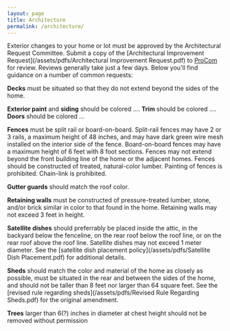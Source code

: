 ```yaml
---
layout: page
title: Architecture
permalink: /architecture/
---
```


Exterior changes to your home or lot must be approved by the Architectural Request Committee.  Submit a copy of the [Architectural Improvement Request](/assets/pdfs/Architectural Improvement Request.pdf) to [ProCom](/procom/) for review.  Reviews generally take just a few days.  Below you'll find guidance on a number of common requests:

**Decks** must be situated so that they do not extend beyond the sides of the home.

**Exterior paint** and **siding** should be colored ....  **Trim** should be colored ....  **Doors** should be colored ...

**Fences** must be split rail or board-on-board.  Split-rail fences may have 2 or 3 rails, a maximum height of 48 inches, and may have dark green wire mesh installed on the interior side of the fence.  Board-on-board fences may have a maximum height of 6 feet with 8 foot sections.  Fences may not extend beyond the front building line of the home or the adjacent homes.  Fences should be constructed of treated, natural-color lumber.  Painting of fences is prohibited.  Chain-link is prohibited.

**Gutter guards** should match the roof color.

**Retaining walls** must be constructed of pressure-treated lumber, stone, and/or brick similar in color to that found in the home.  Retaining walls may not exceed 3 feet in height.

**Satellite dishes** should preferrably be placed inside the attic, in the backyard below the fenceline, on the rear roof below the roof line, or on the rear roof above the roof line.  Satellite dishes may not exceed 1 meter diameter.  See the [satellite dish placement policy](/assets/pdfs/Satellite Dish Placement.pdf) for additional details.

**Sheds** should match the color and material of the home as closely as possible, must be situated in the rear and between the sides of the home, and should not be taller than 8 feet nor larger than 64 square feet.  See the [revised rule regarding sheds](/assets/pdfs/Revised Rule Regarding Sheds.pdf) for the original amendment.

**Trees** larger than 6(?) inches in diameter at chest height should not be removed without permission
